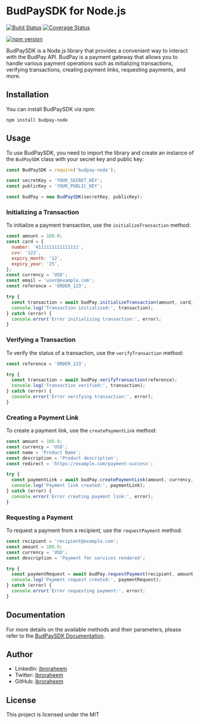 
# BudPaySDK for Node.js

[![Build Status](https://travis-ci.com/ibroraheem/budpay-node.svg?branch=master)](https://travis-ci.com/ibroraheem/budpay-node)
[![Coverage Status](https://coveralls.io/repos/github/ibroraheem/budpay-node/badge.svg?branch=master)](https://coveralls.io/github/ibroraheem/budpay-node?branch=master)

[![npm version](https://img.shields.io/npm/v/budpay-node.svg)](https://www.npmjs.com/package/budpay-node)

BudPaySDK is a Node.js library that provides a convenient way to interact with the BudPay API. BudPay is a payment gateway that allows you to handle various payment operations such as initializing transactions, verifying transactions, creating payment links, requesting payments, and more.

## Installation

You can install BudPaySDK via npm:

```shell
npm install budpay-node
```

## Usage

To use BudPaySDK, you need to import the library and create an instance of the `BudPaySDK` class with your secret key and public key:

```javascript
const BudPaySDK = require('budpay-node');

const secretKey = 'YOUR_SECRET_KEY';
const publicKey = 'YOUR_PUBLIC_KEY';

const budPay = new BudPaySDK(secretKey, publicKey);
```

### Initializing a Transaction

To initialize a payment transaction, use the `initializeTransaction` method:

```javascript
const amount = 100.0;
const card = {
  number: '4111111111111111',
  cvv: '123',
  expiry_month: '12',
  expiry_year: '25',
};
const currency = 'USD';
const email = 'user@example.com';
const reference = 'ORDER_123';

try {
  const transaction = await budPay.initializeTransaction(amount, card, currency, email, reference);
  console.log('Transaction initialized:', transaction);
} catch (error) {
  console.error('Error initializing transaction:', error);
}
```

### Verifying a Transaction

To verify the status of a transaction, use the `verifyTransaction` method:

```javascript
const reference = 'ORDER_123';

try {
  const transaction = await budPay.verifyTransaction(reference);
  console.log('Transaction verified:', transaction);
} catch (error) {
  console.error('Error verifying transaction:', error);
}
```

### Creating a Payment Link

To create a payment link, use the `createPaymentLink` method:

```javascript
const amount = 100.0;
const currency = 'USD';
const name = 'Product Name';
const description = 'Product description';
const redirect = 'https://example.com/payment-success';

try {
  const paymentLink = await budPay.createPaymentLink(amount, currency, name, description, redirect);
  console.log('Payment link created:', paymentLink);
} catch (error) {
  console.error('Error creating payment link:', error);
}
```

### Requesting a Payment

To request a payment from a recipient, use the `requestPayment` method:

```javascript
const recipient = 'recipient@example.com';
const amount = 100.0;
const currency = 'USD';
const description = 'Payment for services rendered';

try {
  const paymentRequest = await budPay.requestPayment(recipient, amount, currency, description);
  console.log('Payment request created:', paymentRequest);
} catch (error) {
  console.error('Error requesting payment:', error);
}
```

## Documentation

For more details on the available methods and their parameters, please refer to the [BudPaySDK Documentation](https://github.com/ibroraheem/budpaysdk).

## Author

- LinkedIn: [ibroraheem](https://www.linkedin.com/in/ibroraheem)
- Twitter: [ibroraheem](https://twitter.com/ibroraheem)
- GitHub: [ibroraheem](https://github.com/ibroraheem)

## License

This project is licensed under the MIT
